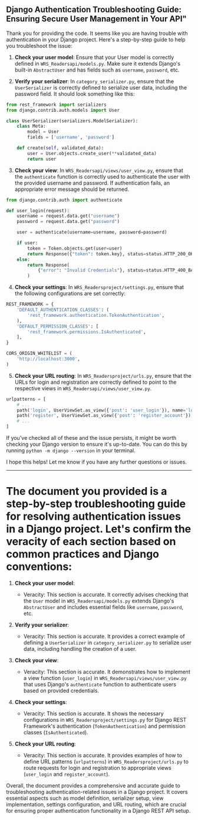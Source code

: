 ## Django Authentication Troubleshooting Guide: Ensuring Secure User Management in Your API"


Thank you for providing the code. It seems like you are having trouble with authentication in your Django project. Here's a step-by-step guide to help you troubleshoot the issue:

1. **Check your user model**: Ensure that your User model is correctly defined in `WRS_Readersapi/models.py`. Make sure it extends Django's built-in `AbstractUser` and has fields such as `username`, `password`, etc.

2. **Verify your serializer**: In `category_serializer.py`, ensure that the `UserSerializer` is correctly defined to serialize user data, including the password field. It should look something like this:

```python
from rest_framework import serializers
from django.contrib.auth.models import User

class UserSerializer(serializers.ModelSerializer):
    class Meta:
        model = User
        fields = ['username', 'password']

    def create(self, validated_data):
        user = User.objects.create_user(**validated_data)
        return user
```

3. **Check your view**: In `WRS_Readersapi/views/user_view.py`, ensure that the `authenticate` function is correctly used to authenticate the user with the provided username and password. If authentication fails, an appropriate error message should be returned.

```python
from django.contrib.auth import authenticate

def user_login(request):
    username = request.data.get("username")
    password = request.data.get("password")

    user = authenticate(username=username, password=password)

    if user:
        token = Token.objects.get(user=user)
        return Response({"token": token.key}, status=status.HTTP_200_OK)
    else:
        return Response(
            {"error": "Invalid Credentials"}, status=status.HTTP_400_BAD_REQUEST
        )
```

4. **Check your settings**: In `WRS_Readersproject/settings.py`, ensure that the following configurations are set correctly:

```python
REST_FRAMEWORK = {
    'DEFAULT_AUTHENTICATION_CLASSES': (
        'rest_framework.authentication.TokenAuthentication',
    ),
    'DEFAULT_PERMISSION_CLASSES': [
        'rest_framework.permissions.IsAuthenticated',
    ],
}

CORS_ORIGIN_WHITELIST = (
    'http://localhost:3000',
)
```

5. **Check your URL routing**: In `WRS_Readersproject/urls.py`, ensure that the URLs for login and registration are correctly defined to point to the respective views in `WRS_Readersapi/views/user_view.py`.

```python
urlpatterns = [
    # ...
    path('login', UserViewSet.as_view({'post': 'user_login'}), name='login'),
    path('register', UserViewSet.as_view({'post': 'register_account'}), name='register'),
    # ...
]
```

If you've checked all of these and the issue persists, it might be worth checking your Django version to ensure it's up-to-date. You can do this by running `python -m django --version` in your terminal.

I hope this helps! Let me know if you have any further questions or issues.

---

# The document you provided is a step-by-step troubleshooting guide for resolving authentication issues in a Django project. Let's confirm the veracity of each section based on common practices and Django conventions:

1. **Check your user model**:
   - Veracity: This section is accurate. It correctly advises checking that the `User` model in `WRS_Readersapi/models.py` extends Django's `AbstractUser` and includes essential fields like `username`, `password`, etc.

2. **Verify your serializer**:
   - Veracity: This section is accurate. It provides a correct example of defining a `UserSerializer` in `category_serializer.py` to serialize user data, including handling the creation of a user.

3. **Check your view**:
   - Veracity: This section is accurate. It demonstrates how to implement a view function (`user_login`) in `WRS_Readersapi/views/user_view.py` that uses Django's `authenticate` function to authenticate users based on provided credentials.

4. **Check your settings**:
   - Veracity: This section is accurate. It shows the necessary configurations in `WRS_Readersproject/settings.py` for Django REST Framework's authentication (`TokenAuthentication`) and permission classes (`IsAuthenticated`).

5. **Check your URL routing**:
   - Veracity: This section is accurate. It provides examples of how to define URL patterns (`urlpatterns`) in `WRS_Readersproject/urls.py` to route requests for login and registration to appropriate views (`user_login` and `register_account`).

Overall, the document provides a comprehensive and accurate guide to troubleshooting authentication-related issues in a Django project. It covers essential aspects such as model definition, serializer setup, view implementation, settings configuration, and URL routing, which are crucial for ensuring proper authentication functionality in a Django REST API setup.
